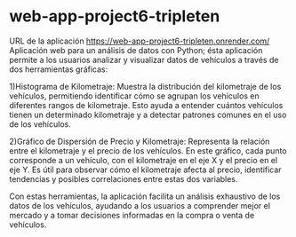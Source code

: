 # web-app-project6-tripleten
URL de la aplicación https://web-app-project6-tripleten.onrender.com/
Aplicación web para un análisis de datos con Python; ésta aplicación permite a los usuarios analizar y visualizar datos de vehículos a través de dos herramientas gráficas:

1)Histograma de Kilometraje: Muestra la distribución del kilometraje de los vehículos, permitiendo identificar cómo se agrupan los vehículos en diferentes rangos de kilometraje. Esto ayuda a entender cuántos vehículos tienen un determinado kilometraje y a detectar patrones comunes en el uso de los vehículos.

2)Gráfico de Dispersión de Precio y Kilometraje: Representa la relación entre el kilometraje y el precio de los vehículos. En este gráfico, cada punto corresponde a un vehículo, con el kilometraje en el eje X y el precio en el eje Y. Es útil para observar cómo el kilometraje afecta al precio, identificar tendencias y posibles correlaciones entre estas dos variables.

Con estas herramientas, la aplicación facilita un análisis exhaustivo de los datos de los vehículos, ayudando a los usuarios a comprender mejor el mercado y a tomar decisiones informadas en la compra o venta de vehículos.
